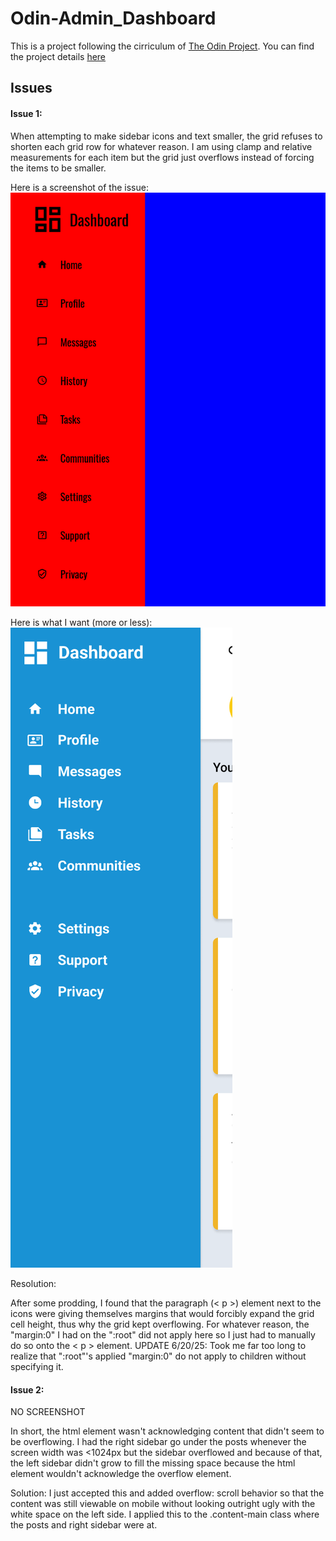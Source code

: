 # Odin-Admin_Dashboard

This is a project following the cirriculum of [The Odin Project](https://www.theodinproject.com/). You can find the project details [here](https://www.theodinproject.com/lessons/node-path-intermediate-html-and-css-admin-dashboard)

## Issues

#### Issue 1:

When attempting to make sidebar icons and text smaller, the grid refuses to shorten each grid row for whatever reason. I am using clamp and relative measurements for each item but the grid just overflows instead of forcing the items to be smaller. 

Here is a screenshot of the issue:
![Screenshot of issue](./IssuePicture/Issue1.png)

Here is what I want (more or less):
![Screenshot of preferred layout](./IssuePicture/Issue1ExamplePic.png)

Resolution:

After some prodding, I found that the paragraph (< p >) element next to the icons were giving themselves margins that would forcibly expand the grid cell height, thus why the grid kept overflowing. For whatever reason, the "margin:0" I had on the ":root" did not apply here so I just had to manually do so onto the < p > element. 
UPDATE 6/20/25: Took me far too long to realize that ":root"'s applied "margin:0" do not apply to children without specifying it.  

#### Issue 2:
NO SCREENSHOT

In short, the html element wasn't acknowledging content that didn't seem to be overflowing. I had the right sidebar go under the posts whenever the screen width was <1024px but the sidebar overflowed and because of that, the left sidebar didn't grow to fill the missing space because the html element wouldn't acknowledge the overflow element. 

Solution:
I just accepted this and added overflow: scroll behavior so that the content was still viewable on mobile without looking outright ugly with the white space on the left side. I applied this to the .content-main class where the posts and right sidebar were at. 